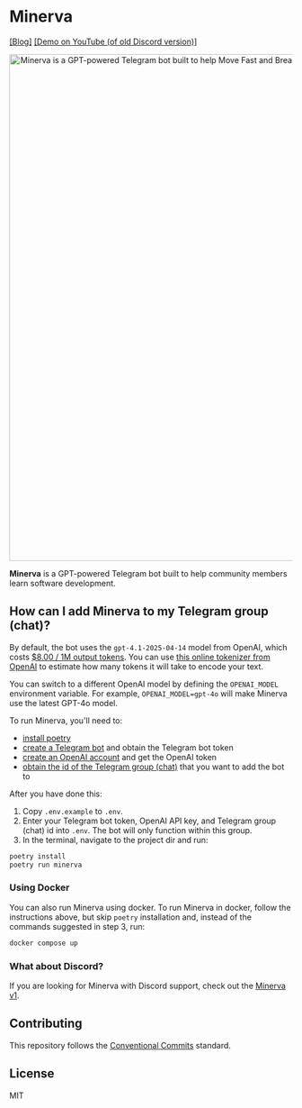 # Minerva

[[Blog]](https://mikhalevi.ch/minerva-a-gpt-powered-discord-bot-built-to-help-students-learn-software-development/) [[Demo on YouTube (of old Discord version)]](https://www.youtube.com/watch?v=H9WEqr7ZgYk)

<div align="center">
  <img alt="Minerva is a GPT-powered Telegram bot built to help Move Fast and Break Things community members learn software development." src="minerva-telegram-banner-1280x640.png" width="900px" />
</div>

**Minerva** is a GPT-powered Telegram bot built to help community members learn software development.

## How can I add Minerva to my Telegram group (chat)?

By default, the bot uses the `gpt-4.1-2025-04-14` model from OpenAI, which costs
[$8.00 / 1M output tokens](https://openai.com/pricing). You can use
[this online tokenizer from OpenAI](https://platform.openai.com/tokenizer) to
estimate how many tokens it will take to encode your text.

You can switch to a different OpenAI model by defining the `OPENAI_MODEL` environment variable.
For example, `OPENAI_MODEL=gpt-4o` will make Minerva use the latest GPT-4o model.

To run Minerva, you'll need to:
- [install poetry](https://python-poetry.org/docs/#installation)
- [create a Telegram bot](https://core.telegram.org/bots/tutorial#obtain-your-bot-token) and obtain the Telegram bot token
- [create an OpenAI account](https://platform.openai.com/) and get the OpenAI token
- [obtain the id of the Telegram group (chat)](https://stackoverflow.com/a/32572159/2027961) that you want to add the bot to

After you have done this:
1. Copy `.env.example` to `.env`.
2. Enter your Telegram bot token, OpenAI API key, and Telegram group (chat) id into `.env`. The bot will only function within this group.
3. In the terminal, navigate to the project dir and run:
```sh
poetry install
poetry run minerva
```

### Using Docker

You can also run Minerva using docker. To run Minerva in docker, follow the instructions above, but skip `poetry` installation and, instead of the commands suggested in step 3, run:
```sh
docker compose up
```

### What about Discord?

If you are looking for Minerva with Discord support, check out the [Minerva v1](https://github.com/move-fast-and-break-things/minerva/tree/v1.0.0).

## Contributing

This repository follows the [Conventional Commits](https://www.conventionalcommits.org/en/v1.0.0/) standard.

## License

MIT

